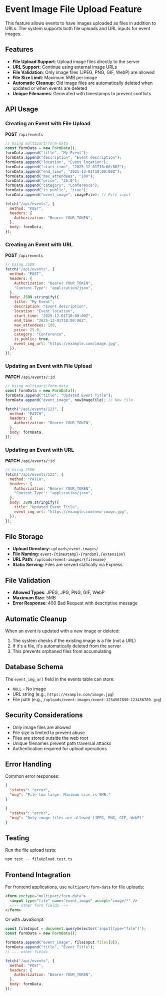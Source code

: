 # Event Image File Upload Feature

This feature allows events to have images uploaded as files in addition to URLs. The system supports both file uploads and URL inputs for event images.

## Features

- **File Upload Support**: Upload image files directly to the server
- **URL Support**: Continue using external image URLs
- **File Validation**: Only image files (JPEG, PNG, GIF, WebP) are allowed
- **File Size Limit**: Maximum 5MB per image
- **Automatic Cleanup**: Old image files are automatically deleted when updated or when events are deleted
- **Unique Filenames**: Generated with timestamps to prevent conflicts

## API Usage

### Creating an Event with File Upload

**POST** `/api/events`

```javascript
// Using multipart/form-data
const formData = new FormData();
formData.append("title", "My Event");
formData.append("description", "Event description");
formData.append("location", "Event location");
formData.append("start_time", "2025-12-01T10:00:00Z");
formData.append("end_time", "2025-12-01T18:00:00Z");
formData.append("max_attendees", "100");
formData.append("price", "25.0");
formData.append("category", "Conference");
formData.append("is_public", "true");
formData.append("event_image", imageFile); // File input

fetch("/api/events", {
  method: "POST",
  headers: {
    Authorization: "Bearer YOUR_TOKEN",
  },
  body: formData,
});
```

### Creating an Event with URL

**POST** `/api/events`

```javascript
// Using JSON
fetch("/api/events", {
  method: "POST",
  headers: {
    Authorization: "Bearer YOUR_TOKEN",
    "Content-Type": "application/json",
  },
  body: JSON.stringify({
    title: "My Event",
    description: "Event description",
    location: "Event location",
    start_time: "2025-12-01T10:00:00Z",
    end_time: "2025-12-01T18:00:00Z",
    max_attendees: 100,
    price: 25.0,
    category: "Conference",
    is_public: true,
    event_img_url: "https://example.com/image.jpg",
  }),
});
```

### Updating an Event with File Upload

**PATCH** `/api/events/:id`

```javascript
// Using multipart/form-data
const formData = new FormData();
formData.append("title", "Updated Event Title");
formData.append("event_image", newImageFile); // New file

fetch("/api/events/123", {
  method: "PATCH",
  headers: {
    Authorization: "Bearer YOUR_TOKEN",
  },
  body: formData,
});
```

### Updating an Event with URL

**PATCH** `/api/events/:id`

```javascript
// Using JSON
fetch("/api/events/123", {
  method: "PATCH",
  headers: {
    Authorization: "Bearer YOUR_TOKEN",
    "Content-Type": "application/json",
  },
  body: JSON.stringify({
    title: "Updated Event Title",
    event_img_url: "https://example.com/new-image.jpg",
  }),
});
```

## File Storage

- **Upload Directory**: `uploads/event-images/`
- **File Naming**: `event-{timestamp}-{random}.{extension}`
- **URL Path**: `/uploads/event-images/{filename}`
- **Static Serving**: Files are served statically via Express

## File Validation

- **Allowed Types**: JPEG, JPG, PNG, GIF, WebP
- **Maximum Size**: 5MB
- **Error Response**: 400 Bad Request with descriptive message

## Automatic Cleanup

When an event is updated with a new image or deleted:

1. The system checks if the existing image is a file (not a URL)
2. If it's a file, it's automatically deleted from the server
3. This prevents orphaned files from accumulating

## Database Schema

The `event_img_url` field in the events table can store:

- `NULL` - No image
- URL string (e.g., `https://example.com/image.jpg`)
- File path (e.g., `/uploads/event-images/event-1234567890-123456789.jpg`)

## Security Considerations

- Only image files are allowed
- File size is limited to prevent abuse
- Files are stored outside the web root
- Unique filenames prevent path traversal attacks
- Authentication required for upload operations

## Error Handling

Common error responses:

```json
{
  "status": "error",
  "msg": "File too large. Maximum size is 5MB."
}
```

```json
{
  "status": "error",
  "msg": "Only image files are allowed (JPEG, PNG, GIF, WebP)"
}
```

## Testing

Run the file upload tests:

```bash
npm test -- fileUpload.test.ts
```

## Frontend Integration

For frontend applications, use `multipart/form-data` for file uploads:

```html
<form enctype="multipart/form-data">
  <input type="file" name="event_image" accept="image/*" />
  <!-- other form fields -->
</form>
```

Or with JavaScript:

```javascript
const fileInput = document.querySelector('input[type="file"]');
const formData = new FormData();

formData.append("event_image", fileInput.files[0]);
formData.append("title", "Event Title");
// ... other fields

fetch("/api/events", {
  method: "POST",
  headers: {
    Authorization: "Bearer YOUR_TOKEN",
  },
  body: formData,
});
```

